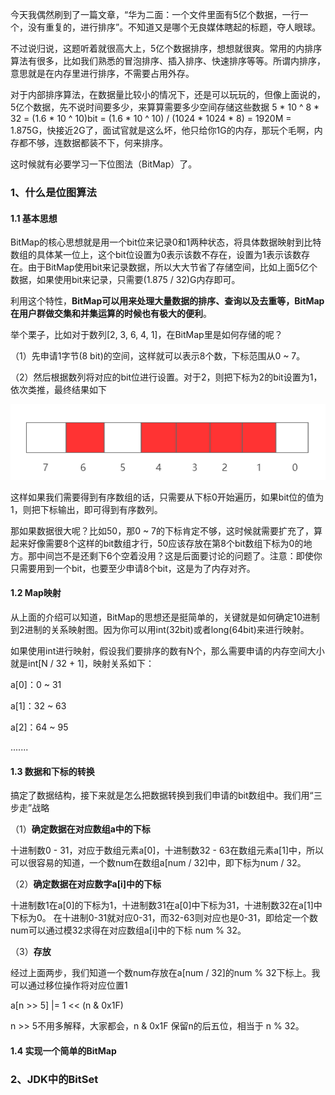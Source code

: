 今天我偶然刷到了一篇文章，“华为二面：一个文件里面有5亿个数据，一行一个，没有重复的，进行排序”。不知道又是哪个无良媒体瞎起的标题，夺人眼球。

不过说归说，这题听着就很高大上，5亿个数据排序，想想就很爽。常用的内排序算法有很多，比如我们熟悉的冒泡排序、插入排序、快速排序等等。所谓内排序，意思就是在内存里进行排序，不需要占用外存。

对于内部排序算法，在数据量比较小的情况下，还是可以玩玩的，但像上面说的，5亿个数据，先不说时间要多少，来算算需要多少空间存储这些数据 5 * 10 ^ 8 * 32 =  (1.6 * 10 ^ 10)bit = (1.6 * 10 ^ 10) / (1024 * 1024 * 8) = 1920M = 1.875G，快接近2G了，面试官就是这么坏，他只给你1G的内存，那玩个毛啊，内存都不够，连数据都装不下，何来排序。

这时候就有必要学习一下位图法（BitMap）了。

### 1、什么是位图算法

#### 1.1 基本思想

BitMap的核心思想就是用一个bit位来记录0和1两种状态，将具体数据映射到比特数组的具体某一位上，这个bit位设置为0表示该数不存在，设置为1表示该数存在。由于BitMap使用bit来记录数据，所以大大节省了存储空间，比如上面5亿个数据，如果使用bit来记录，只需要(1.875 / 32)G内存即可。

利用这个特性，**BitMap可以用来处理大量数据的排序、查询以及去重等，BitMap在用户群做交集和并集运算的时候也有极大的便利**。

举个栗子，比如对于数列[2, 3, 6, 4, 1]，在BitMap里是如何存储的呢？

（1）先申请1字节(8 bit)的空间，这样就可以表示8个数，下标范围从0 ~ 7。

（2）然后根据数列将对应的bit位进行设置。对于2，则把下标为2的bit设置为1，依次类推，最终结果如下

![image-20210609231218233](从一道高大上的面试题来学习位图算法.assets/image-20210609231218233.png)

这样如果我们需要得到有序数组的话，只需要从下标0开始遍历，如果bit位的值为1，则把下标输出，即可得到有序数列。

那如果数据很大呢？比如50，那0 ~ 7的下标肯定不够，这时候就需要扩充了，算起来好像需要8个这样的bit数组才行，50应该存放在第8个bit数组下标为0的地方。那中间岂不是还剩下6个空着没用？这是后面要讨论的问题了。注意：即使你只需要用到一个bit，也要至少申请8个bit，这是为了内存对齐。

#### 1.2 Map映射

从上面的介绍可以知道，BitMap的思想还是挺简单的，关键就是如何确定10进制到2进制的关系映射图。因为你可以用int(32bit)或者long(64bit)来进行映射。

如果使用int进行映射，假设我们要排序的数有N个，那么需要申请的内存空间大小就是int[N / 32 + 1]，映射关系如下：

a[0]：0 ~ 31

a[1]：32 ~ 63

a[2]：64 ~ 95

.......

#### 1.3 数据和下标的转换

搞定了数据结构，接下来就是怎么把数据转换到我们申请的bit数组中。我们用“三步走”战略

（1）**确定数据在对应数组a中的下标**

十进制数0 - 31，对应于数组元素a[0]，十进制数32 - 63在数组元素a[1]中，所以可以很容易的知道，一个数num在数组a[num / 32]中，即下标为num / 32。

（2）**确定数据在对应数字a[i]中的下标**

十进制数1在a[0]的下标为1，十进制数31在a[0]中下标为31，十进制数32在a[1]中下标为0。 在十进制0-31就对应0-31，而32-63则对应也是0-31，即给定一个数num可以通过模32求得在对应数组a[i]中的下标 num % 32。

（3）**存放**

经过上面两步，我们知道一个数num存放在a[num / 32]的num % 32下标上。我可以通过移位操作将对应位置1

a[n >> 5] |= 1 << (n & 0x1F)

n >> 5不用多解释，大家都会，n & 0x1F 保留n的后五位，相当于 n % 32。

#### 1.4 实现一个简单的BitMap



### 2、JDK中的BitSet

